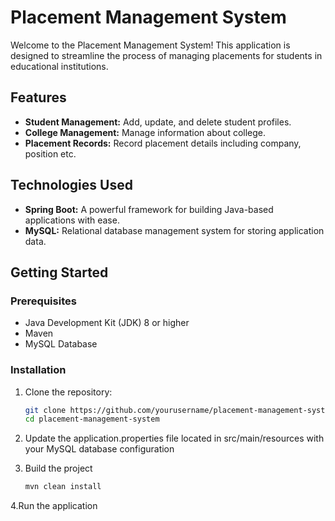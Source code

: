 # Placement Management System

Welcome to the Placement Management System! This application is designed to streamline the process of managing placements for students in educational institutions.

## Features

- **Student Management:** Add, update, and delete student profiles.
- **College Management:** Manage information about college.
- **Placement Records:** Record placement details including company, position etc.


## Technologies Used

- **Spring Boot:** A powerful framework for building Java-based applications with ease.
- **MySQL:** Relational database management system for storing application data.

## Getting Started

### Prerequisites

- Java Development Kit (JDK) 8 or higher
- Maven
- MySQL Database

### Installation

1. Clone the repository:

   ```bash
   git clone https://github.com/yourusername/placement-management-system.git
   cd placement-management-system
2. Update the application.properties file located in src/main/resources with your MySQL database configuration
3. Build the project
    ```bash
    mvn clean install
4.Run the application
   
